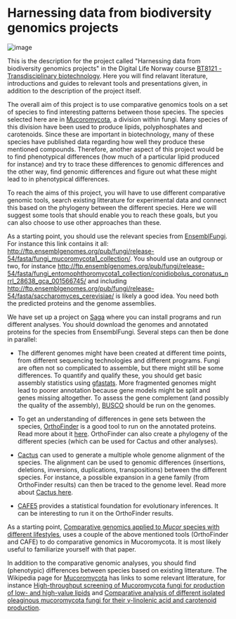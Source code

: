 # Harnessing data from biodiversity genomics projects

![image](https://user-images.githubusercontent.com/46928237/191249452-74e187c4-cc15-4807-af7e-59b0d0e756dd.jpeg)


This is the description for the project called "Harnessing data from biodiversity genomics projects" in the Digital Life Norway course [BT8121 - Transdisciplinary biotechnology](https://www.digitallifenorway.org/research-school/events/BT8121---transdisciplinary-biotechnology_2022.html). Here you will find relavant literature, introductions and guides to relevant tools and presentations given, in addition to the description of the project itself.

The overall aim of this project is to use comparative genomics tools on a set of species to find interesting patterns between those species. The species selected here are in [Mucoromycota](https://en.wikipedia.org/wiki/Mucoromycota), a division within fungi. Many species of this division have been used to produce lipids, polyphosphates and carotenoids. Since these are important in biotechnology, many of these species have published data regarding how well they produce these mentioned compounds. Therefore, another aspect of this project would be to find phenotypical differences (how much of a particular lipid produced for instance) and try to trace these differences to genomic differences and the other way, find genomic differences and figure out what these might lead to in phenotypical differences. 

To reach the aims of this project, you will have to use different comparative genomic tools, search existing litterature for experimental data and connect this based on the phylogeny between the different species. Here we will suggest some tools that should enable you to reach these goals, but you can also choose to use other approaches than these. 

As a starting point, you should use the relevant species from [EnsemblFungi](https://fungi.ensembl.org/index.html). For instance this link contains it all:
http://ftp.ensemblgenomes.org/pub/fungi/release-54/fasta/fungi_mucoromycota1_collection/. You should use an outgroup or two, for instance http://ftp.ensemblgenomes.org/pub/fungi/release-54/fasta/fungi_entomophthoromycota1_collection/conidiobolus_coronatus_nrrl_28638_gca_001566745/ and including http://ftp.ensemblgenomes.org/pub/fungi/release-54/fasta/saccharomyces_cerevisiae/ is likely a good idea. You need both the predicted proteins and the genome assemblies. 

We have set up a project on [Saga](https://documentation.sigma2.no/hpc_machines/saga.html) where you can install programs and run different analyses. You should download the genomes and annotated proteins for the species from EnsemblFungi. Several steps can then be done in parallel:

- The different genomes might have been created at different time points, from different sequencing technologies and different programs. Fungi are often not so complicated to assemble, but there might still be some differences. To quantify and qualify these, you should get basic assembly statistics using [gfastats](https://github.com/vgl-hub/gfastats). More fragmented genomes might lead to poorer annotation because gene models might be split and genes missing altogether. To assess the gene complement (and possibly the quality of the assembly), [BUSCO](https://busco.ezlab.org) should be run on the genomes.

- To get an understanding of differences in gene sets between the species, [OrthoFinder](https://github.com/davidemms/OrthoFinder) is a good tool to run on the annotated proteins. Read more about it [here](tools/OrthoFinder.md). OrthoFinder can also create a phylogeny of the different species (which can be used for Cactus and other analyses).

- [Cactus](https://github.com/ComparativeGenomicsToolkit/cactus) can used to generate a multiple whole genome alignment of the species. The alignment can be used to genomic differences (insertions, deletions, inversions, duplications, transpositions) between the different species. For instance, a possible expansion in a gene family (from OrthoFinder results) can then be traced to the genome level. Read more about [Cactus here](tools/cactus.md).

- [CAFE5](https://github.com/hahnlab/CAFE5) provides a statistical foundation for evolutionary inferences. It can be interesting to run it on the OrthoFinder results.

As a starting point, [Comparative genomics applied to _Mucor_ species with different lifestyles](https://bmcgenomics.biomedcentral.com/articles/10.1186/s12864-019-6256-2), uses a couple of the above mentioned tools (OrthoFinder and CAFE) to do comparative genomics in Mucoromycota. It is most likely useful to familiarize yourself with that paper.

In addition to the comparative genomic analyses, you should find (phenotypic) differences between species based on existing litterature. The Wikipedia page for [Mucoromycota](https://en.wikipedia.org/wiki/Mucoromycota) has links to some relevant litterature, for instance [High-throughput screening of Mucoromycota fungi for production of low- and high-value lipids](https://www.ncbi.nlm.nih.gov/pmc/articles/PMC5851148/) and [Comparative analysis of different isolated oleaginous mucoromycota fungi for their γ-linolenic acid and carotenoid production](https://www.ncbi.nlm.nih.gov/pmc/articles/PMC7665918/).

